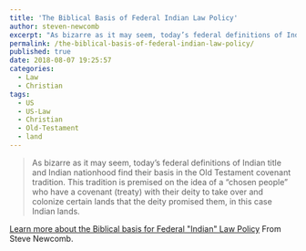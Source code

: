 ```yaml
---
title: 'The Biblical Basis of Federal Indian Law Policy'
author: steven-newcomb
excerpt: "As bizarre as it may seem, today’s federal definitions of Indian title and Indian nationhood find their basis in the Old Testament covenant tradition. This tradition is premised on the idea of a “chosen people” who have a covenant (treaty) with their deity to take over and colonize certain lands that the deity promised them, in this case Indian lands."
permalink: /the-biblical-basis-of-federal-indian-law-policy/
published: true
date: 2018-08-07 19:25:57
categories:
  - Law
  - Christian
tags:
  - US
  - US-Law
  - Christian
  - Old-Testament
  - land
---
```


> As bizarre as it may seem, today’s federal definitions of Indian title and Indian nationhood find their basis in the Old Testament covenant tradition. This tradition is premised on the idea of a “chosen people” who have a covenant (treaty) with their deity to take over and colonize certain lands that the deity promised them, in this case Indian lands.

[Learn more about the Biblical basis for Federal "Indian" Law Policy](http://originalfreenations.com/the-biblical-basis-of-federal-indian-law-policy/)
From Steve Newcomb.
